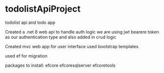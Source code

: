 # todolistApiProject
 todolist api and todo app


Created a .net 8 web api 
to handle auth logic
we are using jwt bearere token as our authentication type
and also added in crud logic


Created mvc web app for user interface
used bootstrap templates


used ef for migration 

packages to install:
efcore
efcoresqlserver
efcoretools
